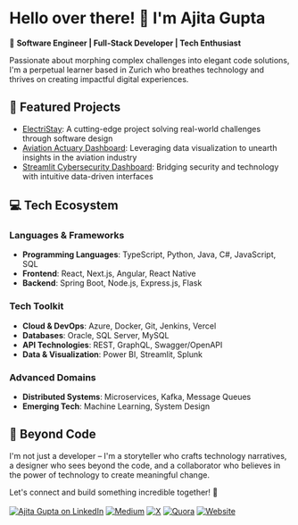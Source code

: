 # Hello over there! 👋 I'm Ajita Gupta

🚀 **Software Engineer | Full-Stack Developer | Tech Enthusiast**

Passionate about morphing complex challenges into elegant code solutions, I'm a perpetual learner based in Zurich who breathes technology and thrives on creating impactful digital experiences. 

## 🌟 Featured Projects
- [ElectriStay](https://github.com/ajitagupta/hotel-charging-stations): A cutting-edge project solving real-world challenges through software design
- [Aviation Actuary Dashboard](https://github.com/ajitagupta/streamlit-aviation-dashboard): Leveraging data visualization to unearth insights in the aviation industry
- [Streamlit Cybersecurity Dashboard](https://github.com/ajitagupta/hello-docker): Bridging security and technology with intuitive data-driven interfaces


## 💻 Tech Ecosystem

### Languages & Frameworks
- **Programming Languages**: TypeScript, Python, Java, C#, JavaScript, SQL
- **Frontend**: React, Next.js, Angular, React Native
- **Backend**: Spring Boot, Node.js, Express.js, Flask

### Tech Toolkit
- **Cloud & DevOps**: Azure, Docker, Git, Jenkins, Vercel
- **Databases**: Oracle, SQL Server, MySQL
- **API Technologies**: REST, GraphQL, Swagger/OpenAPI
- **Data & Visualization**: Power BI, Streamlit, Splunk

### Advanced Domains
- **Distributed Systems**: Microservices, Kafka, Message Queues
- **Emerging Tech**: Machine Learning, System Design

## 🌈 Beyond Code
I'm not just a developer – I'm a storyteller who crafts technology narratives, a designer who sees beyond the code, and a collaborator who believes in the power of technology to create meaningful change.

Let's connect and build something incredible together! 🚀
<br><br>
[![Ajita Gupta on LinkedIn](https://img.shields.io/badge/LinkedIn-0077B5?style=for-the-badge&logo=linkedin&logoColor=white)](https://www.linkedin.com/in/ajita-gupta-430900109/)
[![Medium](https://img.shields.io/badge/Medium-12100E?style=for-the-badge&logo=medium&logoColor=white)](https://medium.com/@ajita-gupta)
[![X](https://img.shields.io/badge/X-%23000000.svg?style=for-the-badge&logo=X&logoColor=white)](https://x.com/AjitaOnX)
[![Quora](https://img.shields.io/badge/Quora-%23B92B27.svg?style=for-the-badge&logo=Quora&logoColor=white)](https://www.quora.com/profile/Ajita-Gupta-19)
[![Website](https://img.shields.io/badge/Hostinger-673DE6?style=for-the-badge&logo=hostinger&logoColor=white)](https://www.ajitagupta.com/)



<!--
**ajitagupta/ajitagupta** is a ✨ _special_ ✨ repository because its `README.md` (this file) appears on your GitHub profile.


More ideas up and about me:

- 🔭 I last wrote a [streamlit dashboard](https://github.com/ajitagupta/streamlit-cybersecurity-dashboard)
- 🌱 I’m currently learning azure, c#, .net
- 👯 I’m looking to collaborate on anything
- 🤔 I’m looking for help with the UI/UX design
- 💬 Ask me about Java, python, full-stack, computer science, linux
- 📫 How to reach me: LinkedIn
- 😄 Pronouns: she
- ⚡ Fun fact: I love to play
-->
